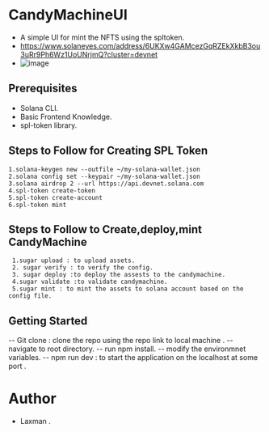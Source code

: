 # CandyMachineUI

- A simple UI for mint the NFTS using the spltoken.
- https://www.solaneyes.com/address/6UKXw4GAMcezGqRZEkXkbB3ou3uRr9Ph6Wz1UoUNrjmQ?cluster=devnet
- ![image](https://github.com/user-attachments/assets/d8eb0647-4f24-4d23-9846-acfb49593346)

  
## Prerequisites
- Solana CLI.
- Basic Frontend Knowledge.
- spl-token library.

## Steps  to Follow for Creating SPL Token
```
1.solana-keygen new --outfile ~/my-solana-wallet.json
2.solana config set --keypair ~/my-solana-wallet.json
3.solana airdrop 2 --url https://api.devnet.solana.com
4.spl-token create-token
5.spl-token create-account 
6.spl-token mint 

```

## Steps to Follow to Create,deploy,mint CandyMachine
```
 1.sugar upload : to upload assets.
 2. sugar verify : to verify the config.
 3. sugar deploy :to deploy the assests to the candymachine.
 4.sugar validate :to validate candymachine.
 5.sugar mint : to mint the assets to solana account based on the config file.

```
## Getting Started 
-- Git clone : clone the repo using the repo link to local machine .
-- navigate to root directory.
-- run npm install.
-- modify the environmnet variables.
-- npm run dev : to start the application on the localhost at some port .

# Author
- Laxman .
  

